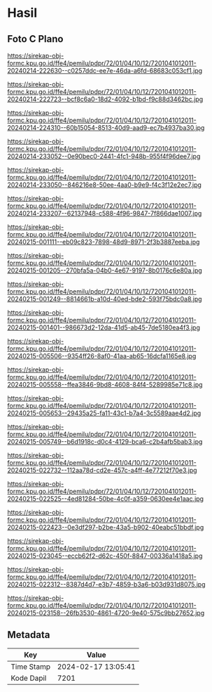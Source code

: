 # Hasil

## Foto C Plano

https://sirekap-obj-formc.kpu.go.id/ffe4/pemilu/pdpr/72/01/04/10/12/7201041012011-20240214-222630--c0257ddc-ee7e-46da-a6fd-68683c053cf1.jpg

https://sirekap-obj-formc.kpu.go.id/ffe4/pemilu/pdpr/72/01/04/10/12/7201041012011-20240214-222723--bcf8c6a0-18d2-4092-b1bd-f9c88d3462bc.jpg

https://sirekap-obj-formc.kpu.go.id/ffe4/pemilu/pdpr/72/01/04/10/12/7201041012011-20240214-224310--60b15054-8513-40d9-aad9-ec7b4937ba30.jpg

https://sirekap-obj-formc.kpu.go.id/ffe4/pemilu/pdpr/72/01/04/10/12/7201041012011-20240214-233052--0e90bec0-2441-4fc1-948b-955f4f96dee7.jpg

https://sirekap-obj-formc.kpu.go.id/ffe4/pemilu/pdpr/72/01/04/10/12/7201041012011-20240214-233050--846216e8-50ee-4aa0-b9e9-f4c3f12e2ec7.jpg

https://sirekap-obj-formc.kpu.go.id/ffe4/pemilu/pdpr/72/01/04/10/12/7201041012011-20240214-233207--62137948-c588-4f96-9847-7f866dae1007.jpg

https://sirekap-obj-formc.kpu.go.id/ffe4/pemilu/pdpr/72/01/04/10/12/7201041012011-20240215-001111--eb09c823-7898-48d9-8971-2f3b3887eeba.jpg

https://sirekap-obj-formc.kpu.go.id/ffe4/pemilu/pdpr/72/01/04/10/12/7201041012011-20240215-001205--270bfa5a-04b0-4e67-9197-8b0176c6e80a.jpg

https://sirekap-obj-formc.kpu.go.id/ffe4/pemilu/pdpr/72/01/04/10/12/7201041012011-20240215-001249--8814661b-a10d-40ed-bde2-593f75bdc0a8.jpg

https://sirekap-obj-formc.kpu.go.id/ffe4/pemilu/pdpr/72/01/04/10/12/7201041012011-20240215-001401--986673d2-12da-41d5-ab45-7de5180ea4f3.jpg

https://sirekap-obj-formc.kpu.go.id/ffe4/pemilu/pdpr/72/01/04/10/12/7201041012011-20240215-005506--9354ff26-8af0-41aa-ab65-16dcfa1165e8.jpg

https://sirekap-obj-formc.kpu.go.id/ffe4/pemilu/pdpr/72/01/04/10/12/7201041012011-20240215-005558--ffea3846-9bd8-4608-84f4-5289985e71c8.jpg

https://sirekap-obj-formc.kpu.go.id/ffe4/pemilu/pdpr/72/01/04/10/12/7201041012011-20240215-005653--29435a25-fa11-43c1-b7a4-3c5589aae4d2.jpg

https://sirekap-obj-formc.kpu.go.id/ffe4/pemilu/pdpr/72/01/04/10/12/7201041012011-20240215-005749--b6d1918c-d0c4-4129-bca6-c2b4afb5bab3.jpg

https://sirekap-obj-formc.kpu.go.id/ffe4/pemilu/pdpr/72/01/04/10/12/7201041012011-20240215-022732--112aa78d-cd2e-457c-a4ff-4e77212f70e3.jpg

https://sirekap-obj-formc.kpu.go.id/ffe4/pemilu/pdpr/72/01/04/10/12/7201041012011-20240215-022525--4ed81284-50be-4c0f-a359-0630ee4e1aac.jpg

https://sirekap-obj-formc.kpu.go.id/ffe4/pemilu/pdpr/72/01/04/10/12/7201041012011-20240215-022423--0e3df297-b2be-43a5-b902-40eabc51bbdf.jpg

https://sirekap-obj-formc.kpu.go.id/ffe4/pemilu/pdpr/72/01/04/10/12/7201041012011-20240215-023045--eccb62f2-d62c-450f-8847-00336a1418a5.jpg

https://sirekap-obj-formc.kpu.go.id/ffe4/pemilu/pdpr/72/01/04/10/12/7201041012011-20240215-022312--8387d4d7-e3b7-4859-b3a6-b03d931d8075.jpg

https://sirekap-obj-formc.kpu.go.id/ffe4/pemilu/pdpr/72/01/04/10/12/7201041012011-20240215-023158--26fb3530-4861-4720-9e40-575c9bb27652.jpg


## Metadata

| Key        | Value               |
| ---------- | ------------------- |
| Time Stamp | 2024-02-17 13:05:41 |
| Kode Dapil | 7201                |



